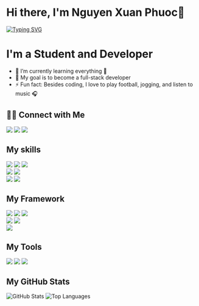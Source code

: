 # Hi there, I'm Nguyen Xuan Phuoc👋
<a href="https://git.io/typing-svg"><img src="https://readme-typing-svg.herokuapp.com?font=Fira+Code&pause=1000&random=false&width=1000&lines=Student+atPHENIKAA+UNIVERSITY;I+am+AI+Researcher" alt="Typing SVG" /></a>
  
# I'm a Student and Developer
- 🔭 I’m currently learning everything 🤣
- 💬 My goal is to become a full-stack developer
- ⚡ Fun fact: Besides coding, I love to play football, jogging, and listen to music 🎧

<h2>🤝🏻 Connect with Me</h2>
<a href="https://www.facebook.com/HA58.PROTT/" target="_blank"><img src="https://img.shields.io/badge/Facebook-20BEFF?&style=for-the-badge&logo=facebook&logoColor=white" target="_blank"></a>
<a href="https://www.instagram.com/hoangha.2305/" target="_blank"><img src="https://img.shields.io/badge/Instagram-E4405F?style=for-the-badge&logo=instagram&logoColor=white" target="_blank"></a>
<a href = "https://mail.google.com/mail/u/0/#inbox?compose=CllgCJTHVhRgBlGWfNGhNSlTWxzslBQPCbKMnXdFbjdXDJvfGdMXsfqVVkRLMrnGFfntMHqMPmg"><img src="https://img.shields.io/badge/-Gmail-%23333?style=for-the-badge&logo=gmail&logoColor=white" target="_blank"></a>
  
<h2>My skills</h2>
<a href="https://img.shields.io/badge/html5-%23E34F26.svg?style=for-the-badge&logo=html5&logoColor=white" target="_blank"><img src="https://img.shields.io/badge/html5-%23E34F26.svg?style=for-the-badge&logo=html5&logoColor=white" target="_blank"></a>
<a href="https://img.shields.io/badge/css3-%231572B6.svg?style=for-the-badge&logo=css3&logoColor=white" target="_blank"><img src="https://img.shields.io/badge/css3-%231572B6.svg?style=for-the-badge&logo=css3&logoColor=white" target="_blank"></a>
<a href="https://img.shields.io/badge/javascript-%23323330.svg?style=for-the-badge&logo=javascript&logoColor=%23F7DF1E" target="_blank"><img src="https://img.shields.io/badge/javascript-%23323330.svg?style=for-the-badge&logo=javascript&logoColor=%23F7DF1E"></a>
<br>
<a href="https://img.shields.io/badge/php-%23777BB4.svg?style=for-the-badge&logo=php&logoColor=white" target="_blank"><img src="https://img.shields.io/badge/php-%23777BB4.svg?style=for-the-badge&logo=php&logoColor=white"></a>
<a href="https://img.shields.io/badge/typescript-%23007ACC.svg?style=for-the-badge&logo=typescript&logoColor=white" target="_blank"><img src="https://img.shields.io/badge/typescript-%23007ACC.svg?style=for-the-badge&logo=typescript&logoColor=white"></a>
<br>
<a href="https://img.shields.io/badge/Git-F05032?style=for-the-badge&logo=git&logoColor=white" target="_blank"><img src="https://img.shields.io/badge/Git-F05032?style=for-the-badge&logo=git&logoColor=white"></a>
<a href="https://img.shields.io/badge/mysql-%2300000f.svg?style=for-the-badge&logo=mysql&logoColor=white" target="_blank"><img src="https://img.shields.io/badge/mysql-%2300000f.svg?style=for-the-badge&logo=mysql&logoColor=white"></a>

<h2>My Framework</h2>
<a href="https://img.shields.io/badge/bootstrap-%238511FA.svg?style=for-the-badge&logo=bootstrap&logoColor=white" target="_blank"><img src="https://img.shields.io/badge/bootstrap-%238511FA.svg?style=for-the-badge&logo=bootstrap&logoColor=white"></a>
<a href="https://img.shields.io/badge/jquery-%230769AD.svg?style=for-the-badge&logo=jquery&logoColor=white" target="_blank"><img src="https://img.shields.io/badge/jquery-%230769AD.svg?style=for-the-badge&logo=jquery&logoColor=white"></a>
<a href="https://img.shields.io/badge/laravel-%23FF2D20.svg?style=for-the-badge&logo=laravel&logoColor=white" target="_blank"><img src="https://img.shields.io/badge/laravel-%23FF2D20.svg?style=for-the-badge&logo=laravel&logoColor=white"></a>
<br>
<a href="https://img.shields.io/badge/react-%2320232a.svg?style=for-the-badge&logo=react&logoColor=61DAFB" target="_blank"><img src="https://img.shields.io/badge/react-%2320232a.svg?style=for-the-badge&logo=react&logoColor=61DAFB"></a>
<a href="https://img.shields.io/badge/react_native-%2320232a.svg?style=for-the-badge&logo=react&logoColor=%2361DAFB" target="_blank"><img src="https://img.shields.io/badge/react_native-%2320232a.svg?style=for-the-badge&logo=react&logoColor=%2361DAFB"></a>
<br>
<a href="https://img.shields.io/badge/-React%20Query-FF4154?style=for-the-badge&logo=react%20query&logoColor=white" target="_blank"><img src="https://img.shields.io/badge/-React%20Query-FF4154?style=for-the-badge&logo=react%20query&logoColor=white"></a>

<h2>My Tools</h2>
<a href="https://img.shields.io/badge/Visual_Studio-0078d7?style=for-the-badge&logo=visual%20studio&logoColor=white" target="_blank"><img src="https://img.shields.io/badge/Visual_Studio-0078d7?style=for-the-badge&logo=visual%20studio&logoColor=white" target="_blank"></a>
<a href="https://img.shields.io/badge/Android_Studio-3DDC84?style=for-the-badge&logo=android-studio&logoColor=white" target="_blank"><img src="https://img.shields.io/badge/Android_Studio-3DDC84?style=for-the-badge&logo=android-studio&logoColor=white" target="_blank"></a>
<a href="https://img.shields.io/badge/figma-%23F24E1E.svg?style=for-the-badge&logo=figma&logoColor=white" target="_blank"><img src="https://img.shields.io/badge/figma-%23F24E1E.svg?style=for-the-badge&logo=figma&logoColor=white" target="_blank"></a>

<h2>My GitHub Stats</h2>
<img src="https://github-readme-stats.vercel.app/api?username=HoangHa2305&theme=default&hide_border=false&include_all_commits=false&count_private=false" alt="GitHub Stats">
<img src="https://github-readme-stats.vercel.app/api/top-langs/?username=HoangHa2305&theme=default&hide_border=false&include_all_commits=false&count_private=false&layout=compact" alt="Top Languages">


<!-- Proudly created with GPRM ( https://gprm.itsvg.in ) -->
